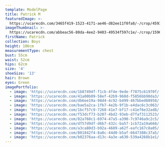 ```yaml
---
template: ModelPage
title: Patrick M
featuredImage: >-
  https://ucarecdn.com/3465f419-1523-4171-ae46-d82ee11f0fa8/-/crop/4593x2077/0,0/-/preview/
imageThumbnail: >-
  https://ucarecdn.com/abbeac56-80da-4ee2-9403-49534f597c1e/-/crop/1596x1797/1282,250/-/preview/
firstName: Patrick
collection: Boys
height: 106cm
measurementType: chest
bust: 55cm
waist: 52cm
hips: 62cm
size: '4'
shoeSize: '13'
hair: Brown
eyes: Green
imagePortfolio:
  - image: 'https://ucarecdn.com/1b87494f-f1cb-4f4e-9ede-f7875c61970f/'
  - image: 'https://ucarecdn.com/41a00b09-58ef-42b9-960d-f5856bb90da3/'
  - image: 'https://ucarecdn.com/db6ee19a-98d4-4c92-b499-467bbed88958/'
  - image: 'https://ucarecdn.com/bae5a2ca-1fb7-4e2b-9f1b-e4dac6c3c063/'
  - image: 'https://ucarecdn.com/1bcf57c9-7268-41e7-bf17-c41ef6e32ad8/'
  - image: 'https://ucarecdn.com/f53dcf73-b207-4bd2-93eb-d7faf3112523/'
  - image: 'https://ucarecdn.com/82a760c1-6974-47a5-a390-7c9746a9c2c5/'
  - image: 'https://ucarecdn.com/df57d9df-d6b7-432c-ba57-1cb72a19a668/'
  - image: 'https://ucarecdn.com/a3ca80d3-b92a-4689-a62f-eafc167c8a05/'
  - image: 'https://ucarecdn.com/801842f4-8a8c-44d0-b5af-6647388c37a5/'
  - image: 'https://ucarecdn.com/b02376aa-d13c-4a3e-a630-539a4268b1e1/'
---
```



